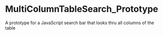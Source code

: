 # MultiColumnTableSearch_Prototype
A prototype for a JavaScript search bar that looks thru all columns of the table
